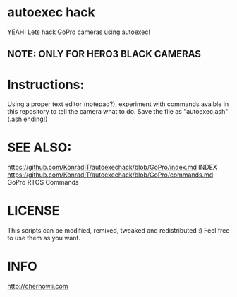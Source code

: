 autoexec hack
============

YEAH! Lets hack GoPro cameras using autoexec!

NOTE: ONLY FOR HERO3 BLACK CAMERAS
----------------------------------

Instructions:
=============
Using a proper text editor (notepad?), experiment with commands avaible in this repository to tell the camera what to do.
Save the file as "autoexec.ash" (.ash ending!)

SEE ALSO:
========
https://github.com/KonradIT/autoexechack/blob/GoPro/index.md INDEX
https://github.com/KonradIT/autoexechack/blob/GoPro/commands.md GoPro RTOS Commands

LICENSE
=======

This scripts can be modified, remixed, tweaked and redistributed :) Feel free to use them as you want.

INFO
====

http://chernowii.com
